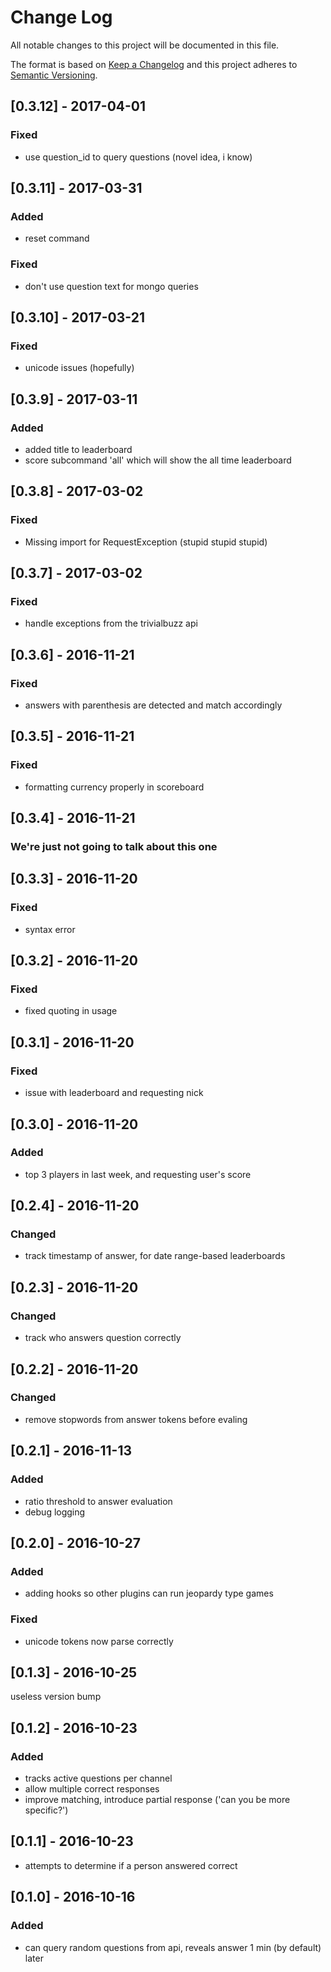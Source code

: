 # Change Log
All notable changes to this project will be documented in this file.

The format is based on [Keep a Changelog](http://keepachangelog.com/)
and this project adheres to [Semantic Versioning](http://semver.org/).

## [0.3.12] - 2017-04-01
### Fixed
- use question_id to query questions (novel idea, i know)

## [0.3.11] - 2017-03-31
### Added
- reset command
### Fixed
- don't use question text for mongo queries

## [0.3.10] - 2017-03-21
### Fixed
- unicode issues (hopefully)

## [0.3.9] - 2017-03-11
### Added
- added title to leaderboard
- score subcommand 'all' which will show the all time leaderboard

## [0.3.8] - 2017-03-02
### Fixed
- Missing import for RequestException (stupid stupid stupid)

## [0.3.7] - 2017-03-02
### Fixed
- handle exceptions from the trivialbuzz api

## [0.3.6] - 2016-11-21
### Fixed
- answers with parenthesis are detected and match accordingly

## [0.3.5] - 2016-11-21
### Fixed
- formatting currency properly in scoreboard

## [0.3.4] - 2016-11-21
### We're just not going to talk about this one

## [0.3.3] - 2016-11-20
### Fixed
- syntax error

## [0.3.2] - 2016-11-20
### Fixed
- fixed quoting in usage

## [0.3.1] - 2016-11-20
### Fixed
- issue with leaderboard and requesting nick

## [0.3.0] - 2016-11-20
### Added
- top 3 players in last week, and requesting user's score

## [0.2.4] - 2016-11-20
### Changed
- track timestamp of answer, for date range-based leaderboards

## [0.2.3] - 2016-11-20
### Changed
- track who answers question correctly

## [0.2.2] - 2016-11-20
### Changed
- remove stopwords from answer tokens before evaling

## [0.2.1] - 2016-11-13
### Added
- ratio threshold to answer evaluation
- debug logging

## [0.2.0] - 2016-10-27
### Added
- adding hooks so other plugins can run jeopardy type games

### Fixed
- unicode tokens now parse correctly


## [0.1.3] - 2016-10-25
useless version bump


## [0.1.2] - 2016-10-23
### Added
- tracks active questions per channel
- allow multiple correct responses
- improve matching, introduce partial response ('can you be more specific?')

## [0.1.1] - 2016-10-23
- attempts to determine if a person answered correct


## [0.1.0] - 2016-10-16
### Added
- can query random questions from api, reveals answer 1 min (by default) later
